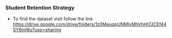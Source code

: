 ### Student Retention Strategy
- To find the dataset visit follow the link https://drive.google.com/drive/folders/1z0MeuqpUNMlvMhVhHt7JCEf44SY6mI8u?usp=sharing
